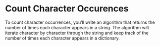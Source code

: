 # Count Character Occurences

To count character occurrences, you’ll write an algorithm that returns the number of times each character appears in a string. The algorithm will iterate character by character through the string and keep track of the number of times each character appears in a dictionary.